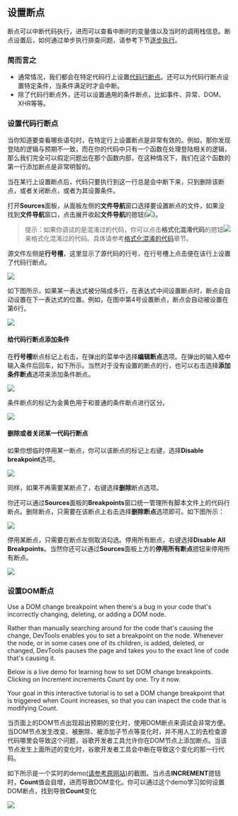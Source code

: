 ## 设置断点

断点可以中断代码执行，进而可以查看中断时的变量值以及当时的调用栈信息。断点设置后，如何通过单步执行排查问题，请参考下节[逐步执行](逐步执行.md)。

### 简而言之

* 通常情况，我们都会在特定代码行上设置[代码行断点](代码调试.md)。还可以为代码行断点设置特定条件，当条件满足时才会中断。
* 除了代码行断点外，还可以设置通用的条件断点，比如事件、异常、DOM、XHR等等。

### 设置代码行断点

当你知道要查看哪些语句时，在特定行上设置断点是非常有效的。例如，那你发现登陆的逻辑与预期不一致，而在你的代码中只有一个函数在处理登陆相关的逻辑，那么我们完全可以假定问题出在那个函数内部，在这种情况下，我们在这个函数的第一行添加断点是非常明智的。

当在某行上设置断点后，代码只要执行到这一行总是会中断下来，只到删除该断点，或者关闭断点，或者为其设置条件。

打开**Sources**面板，从面板左侧的**文件导航**窗口选择要设置断点的文件，如果没找到**文件导航**窗口，点击展开收起**文件导航**的摁钮(![](https://developers.google.cn/web/tools/chrome-devtools/javascript/imgs/file-navigator.png))。

 > 提示：如果你调试的是混淆过的代码，你可以点击**格式化混淆代码**的摁钮![](https://developers.google.cn/web/tools/chrome-devtools/javascript/imgs/pretty-print.png)来格式化混淆过的代码。具体请参考[格式化混淆的代码](格式化混淆的代码.md)章节。
 
源文件左侧是**行号槽**，这里显示了源代码的行号，在行号槽上点击便在该行上设置了代码行断点。

  ![](https://developers.google.cn/web/tools/chrome-devtools/javascript/imgs/line-number-breakpoint.png)
  
如下图所示，如果某一表达式被分隔成多行，在表达式中间设置断点时，断点会自动设置在下一表达式的位置。例如，在图中第4号设置断点，断点会自动被设置在第6行。

![](https://developers.google.cn/web/tools/chrome-devtools/javascript/imgs/mid-expression-breakpoint.png)

#### 给代码行断点添加条件

在**行号槽**断点标记上右击，在弹出的菜单中选择**编辑断点**选项。在弹出的输入框中输入条件后回车，如下所示。当然对于没有设置的断点的行，也可以右击选择**添加条件断点**选项来添加条件断点。

![](https://developers.google.cn/web/tools/chrome-devtools/javascript/imgs/adding-condition.png)

条件断点的标记为金黄色用于和普通的条件断点进行区分。

![](https://developers.google.cn/web/tools/chrome-devtools/javascript/imgs/conditional-breakpoint.png)

#### 删除或者关闭某一代码行断点

如果你想临时停用某一断点，你可以该断点的标记上右键，选择**Disable breakpoint**选项。

![](https://developers.google.cn/web/tools/chrome-devtools/javascript/imgs/disable-breakpoint.png)

同样，如果不再需要某断点了，右键选择**删除**断点选项。

你还可以通过**Sources**面板的**Breakpoints**窗口统一管理所有脚本文件上的代码行断点。删除断点，只需要在该断点上右击选择**删除断点**选项即可。如下图所示：

![](https://developers.google.cn/web/tools/chrome-devtools/javascript/imgs/breakpoints-pane.png)

停用某断点，只需要在断点左侧取消勾选。停用所有断点，右键选择**Disable All Breakpoints**。当然你还可以通过**Sources**面板上方的**停用所有断点**摁钮来停用所有断点。

![](http://p1.bpimg.com/582863/c0d3b6993dd69d49.png)

### 设置DOM断点

Use a DOM change breakpoint when there's a bug in your code that's incorrectly changing, deleting, or adding a DOM node.

Rather than manually searching around for the code that's causing the change, DevTools enables you to set a breakpoint on the node. Whenever the node, or in some cases one of its children, is added, deleted, or changed, DevTools pauses the page and takes you to the exact line of code that's causing it.

Below is a live demo for learning how to set DOM change breakpoints. Clicking on Increment increments Count by one. Try it now.

Your goal in this interactive tutorial is to set a DOM change breakpoint that is triggered when Count increases, so that you can inspect the code that is modifying Count.

当页面上的DOM节点出现超出预期的变化时，使用DOM断点来调试会非常方便。当DOM节点发生改变、被删除、被添加子节点等变化时，并不用人工的去检查源代码哪里会导致这个问题，谷歌开发者工具允许你在DOM节点上添加断点。当该节点发生上面所述的变化时，谷歌开发者工具会中断在导致这个变化的那一行代码。

如下所示是一个实时的demo[(请参考原网站)](https://developers.google.cn/web/tools/chrome-devtools/javascript/add-breakpoints)的截图。当点击**INCREMENT**摁钮时，**Count**值会自增，进而导致DOM变化。你可以通过这个demo学习如何设置DOM断点，找到导致**Count**变化

![](http://i1.piimg.com/582863/3562da161adb646d.png)

